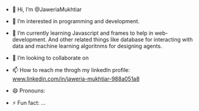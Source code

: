 - 👋 Hi, I’m @JaweriaMukhtiar
- 👀 I’m interested in programming and development.
- 🌱 I’m currently learning Javascript and frames to help in web-development. And other related things like database for interacting with data and machine learning algoritnms for designing agents. 
- 💞️ I’m looking to collaborate on 
- 📫 How to reach me throgh my linkedIn profile: www.linkedin.com/in/jaweria-mukhtiar-988a051a8

- 😄 Pronouns: 
- ⚡ Fun fact: ...

<!---
JaweriaMukhtiar/JaweriaMukhtiar is a ✨ special ✨ repository because its `README.md` (this file) appears on your GitHub profile.
You can click the Preview link to take a look at your changes.
--->
